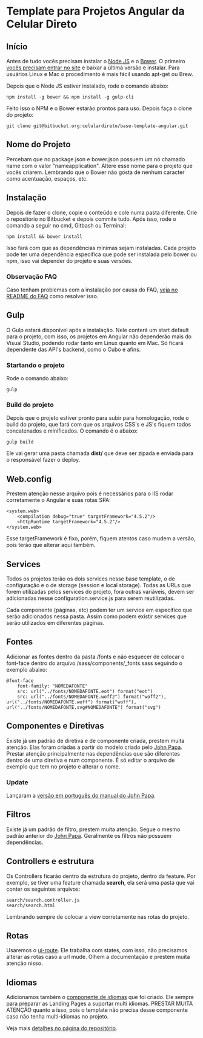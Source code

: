 # Template para Projetos Angular da Celular Direto

## Início

Antes de tudo vocês precisam instalar o [Node JS](https://nodejs.org/en/) e o [Bower](https://bower.io/). O primeiro [vocês precisam entrar no site](https://nodejs.org/en/) e baixar a última versão e instalar. Para usuários Linux e Mac o procedimento é mais fácil usando apt-get ou Brew.

Depois que o Node JS estiver instalado, rode o comando abaixo:

```
npm install -g bower && npm install -g gulp-cli
```

Feito isso o NPM e o Bower estarão prontos para uso. Depois faça o clone do projeto:

```
git clone git@bitbucket.org:celulardireto/base-template-angular.git
```

## Nome do Projeto

Percebam que no package.json e bower.json possuem um nó chamado name com o valor "nameapplication". Altere esse nome para o projeto que vocês criarem. Lembrando que o Bower não gosta de nenhum caracter como acentuação, espaços, etc.

## Instalação

Depois de fazer o clone, copie o conteúdo e cole numa pasta diferente. Crie o repositório no Bitbucket e depois commite tudo. Após isso, rode o comando a seguir no cmd, Gitbash ou Terminal:

```
npm install && bower install
```

Isso fará com que as dependências mínimas sejam instaladas. Cada projeto pode ter uma dependência específica que pode ser instalada pelo bower ou npm, isso vai depender do projeto e suas versões.

### Observação FAQ

Caso tenham problemas com a instalação por causa do FAQ, [veja no README do FAQ](https://bitbucket.org/celulardireto/faq) como resolver isso.

## Gulp

O Gulp estará disponível após a instalação. Nele conterá um start default para o projeto, com isso, os projetos em Angular não dependerão mais do Visual Studio, podendo rodar tanto em Linux quanto em Mac. Só ficará dependente das API's backend, como o Cubo e afins.

### Startando o projeto

Rode o comando abaixo:

```
gulp
```

### Build do projeto

Depois que o projeto estiver pronto para subir para homologação, rode o build do projeto, que fará com que os arquivos CSS's e JS's fiquem todos concatenados e minificados. O comando é o abaixo:

```
gulp build
```

Ele vai gerar uma pasta chamada **dist/** que deve ser zipada e enviada para o responsável fazer o deploy.

## Web.config

Prestem atenção nesse arquivo pois é necessários para o IIS rodar corretamente o Angular e suas rotas SPA:

```
<system.web>
    <compilation debug="true" targetFramework="4.5.2"/>
    <httpRuntime targetFramework="4.5.2"/>
</system.web>
```

Esse targetFramework é fixo, porém, fiquem atentos caso mudem a versão, pois terão que alterar aqui também.

## Services

Todos os projetos terão os dois services nesse base template, o de configuração e o de storage (session e local storage). Todas as URLs que forem utilizadas pelos services do projeto, fora outras variáveis, devem ser adicionadas nesse configuration.service.js para serem reutilizadas.

Cada componente (páginas, etc) podem ter um service em específico que serão adicionados nessa pasta. Assim como podem existir services que serão utilizados em diferentes páginas.

## Fontes

Adicionar as fontes dentro da pasta /fonts e não esquecer de colocar o font-face dentro do arquivo /sass/components/_fonts.sass seguindo o exemplo abaixo:

```
@font-face
	font-family: "NOMEDAFONTE"
	src: url("../fonts/NOMEDAFONTE.eot") format("eot")
	src: url("../fonts/NOMEDAFONTE.woff2") format("woff2"), url("../fonts/NOMEDAFONTE.woff") format("woff"), url("../fonts/NOMEDAFONTE.svg#NOMEDAFONTE") format("svg")
```

## Componentes e Diretivas

Existe já um padrão de diretiva e de componente criada, prestem muita atenção. Elas foram criadas a partir do modelo criado pelo [John Papa](https://github.com/johnpapa/angular-styleguide/blob/master/a1/README.md). Prestar atenção principalmente nas dependências que são diferentes dentro de uma diretiva e num componente. É só editar o arquivo de exemplo que tem no projeto e alterar o nome.

### Update

Lançaram a [versão em português do manual do John Papa](https://github.com/johnpapa/angular-styleguide/blob/master/a1/i18n/pt-BR.md).

## Filtros

Existe já um padrão de filtro, prestem muita atenção. Segue o mesmo padrão anterior do [John Papa](https://github.com/johnpapa/angular-styleguide/blob/master/a1/README.md). Geralmente os filtros não possuem dependências.

## Controllers e estrutura

Os Controllers ficarão dentro da estrutura do projeto, dentro da feature. Por exemplo, se tiver uma feature chamada **search**, ela será uma pasta que vai conter os seguintes arquivos:

```
search/search.controller.js
search/search.html
```

Lembrando sempre de colocar a view corretamente nas rotas do projeto.

## Rotas

Usaremos o [ui-route](https://github.com/angular-ui/ui-router). Ele trabalha com states, com isso, não precisamos alterar as rotas caso a url mude. Olhem a documentação e prestem muita atenção nisso.

## Idiomas

Adicionamos também o [componente de idiomas](https://bitbucket.org/celulardireto/lp-i18n) que foi criado. Ele sempre para preparar as Landing Pages a suportar multi idiomas. PRESTAR MUITA ATENÇÃO quanto a isso, pois o template não precisa desse componente caso não tenha multi-idiomas no projeto.

Veja mais [detalhes no página do repositório](https://bitbucket.org/celulardireto/lp-i18n).
